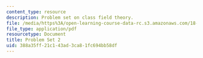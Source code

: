 ```yaml
---
content_type: resource
description: Problem set on class field theory.
file: /media/https%3A/open-learning-course-data-rc.s3.amazonaws.com/18-786-number-theory-ii-class-field-theory-spring-2016/388a35ff21c143ad3ca81fc694bb58df_MIT18_786S16_pset2.pdf
file_type: application/pdf
resourcetype: Document
title: Problem Set 2
uid: 388a35ff-21c1-43ad-3ca8-1fc694bb58df
---
```

